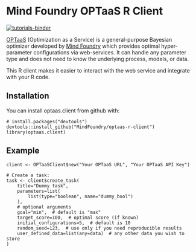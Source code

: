 # Mind Foundry OPTaaS R Client

[![tutorials-binder](https://img.shields.io/badge/tutorials-binder-ff69b4.svg)](https://tutorial.optaas.mindfoundry.ai)

[OPTaaS](https://mindfoundry.ai/optaas) (Optimization as a Service) is a general-purpose Bayesian optimizer developed
by [Mind Foundry](https://mindfoundry.ai) which provides optimal hyper-parameter configurations via web-services.
It can handle any parameter type and does not need to know the underlying process, models, or data.

This R client makes it easier to interact with the web service and integrate with your R code.

## Installation

You can install optaas.client from github with:

```{r gh-installation, eval = FALSE}
# install.packages("devtools")
devtools::install_github("MindFoundry/optaas-r-client")
library(optaas.client)
```

## Example

```{r example, eval = FALSE}
client <- OPTaaSClient$new("Your OPTaaS URL", "Your OPTaaS API Key")

# Create a task:
task <- client$create_task(
    title="Dummy task",
    parameters=list(
        list(type="boolean", name="dummy_bool")
    ),
    # optional arguments
    goal="min",  # default is "max"
    target_score=100,  # optimal score (if known)
    initial_configurations=5,  # default is 10
    random_seed=123,  # use only if you need reproducible results
    user_defined_data=list(any=data)  # any other data you wish to store
)
```
